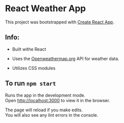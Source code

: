 # React Weather App

This project was bootstrapped with [Create React App](https://github.com/facebook/create-react-app).

## Info:

-   Built withe React

-   Uses the [Openweathermap.org](https://openweathermap.org) API for weather data.

-   Utilizes CSS modules

## To run `npm start`

Runs the app in the development mode.\
Open [http://localhost:3000](http://localhost:3000) to view it in the browser.

The page will reload if you make edits.\
You will also see any lint errors in the console.
